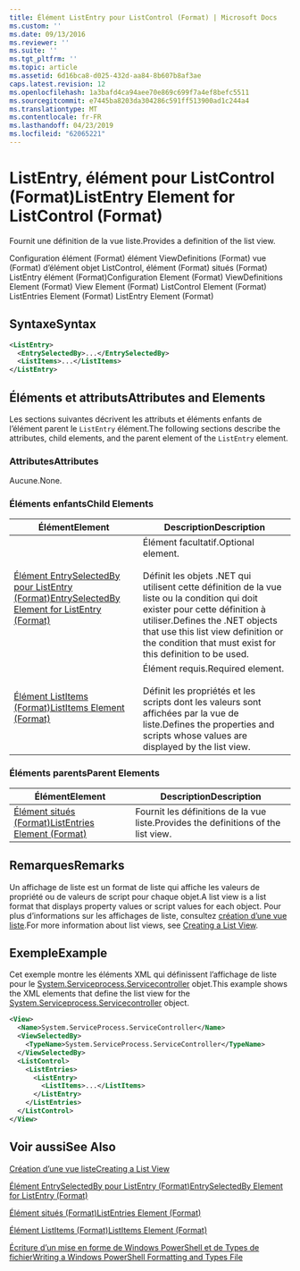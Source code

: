 ```yaml
---
title: Élément ListEntry pour ListControl (Format) | Microsoft Docs
ms.custom: ''
ms.date: 09/13/2016
ms.reviewer: ''
ms.suite: ''
ms.tgt_pltfrm: ''
ms.topic: article
ms.assetid: 6d16bca8-d025-432d-aa84-8b607b8af3ae
caps.latest.revision: 12
ms.openlocfilehash: 1a3bafd4ca94aee70e869c699f7a4ef8befc5511
ms.sourcegitcommit: e7445ba8203da304286c591ff513900ad1c244a4
ms.translationtype: MT
ms.contentlocale: fr-FR
ms.lasthandoff: 04/23/2019
ms.locfileid: "62065221"
---
```

# <a name="listentry-element-for-listcontrol-format"></a><span data-ttu-id="6f5c5-102">ListEntry, élément pour ListControl (Format)</span><span class="sxs-lookup"><span data-stu-id="6f5c5-102">ListEntry Element for ListControl (Format)</span></span>

<span data-ttu-id="6f5c5-103">Fournit une définition de la vue liste.</span><span class="sxs-lookup"><span data-stu-id="6f5c5-103">Provides a definition of the list view.</span></span>

<span data-ttu-id="6f5c5-104">Configuration élément (Format) élément ViewDefinitions (Format) vue (Format) d’élément objet ListControl, élément (Format) situés (Format) ListEntry élément (Format)</span><span class="sxs-lookup"><span data-stu-id="6f5c5-104">Configuration Element (Format) ViewDefinitions Element (Format) View Element (Format) ListControl Element (Format) ListEntries Element (Format) ListEntry Element (Format)</span></span>

## <a name="syntax"></a><span data-ttu-id="6f5c5-105">Syntaxe</span><span class="sxs-lookup"><span data-stu-id="6f5c5-105">Syntax</span></span>

```xml
<ListEntry>
  <EntrySelectedBy>...</EntrySelectedBy>
  <ListItems>...</ListItems>
</ListEntry>
```

## <a name="attributes-and-elements"></a><span data-ttu-id="6f5c5-106">Éléments et attributs</span><span class="sxs-lookup"><span data-stu-id="6f5c5-106">Attributes and Elements</span></span>

<span data-ttu-id="6f5c5-107">Les sections suivantes décrivent les attributs et éléments enfants de l’élément parent le `ListEntry` élément.</span><span class="sxs-lookup"><span data-stu-id="6f5c5-107">The following sections describe the attributes, child elements, and the parent element of the `ListEntry` element.</span></span>

### <a name="attributes"></a><span data-ttu-id="6f5c5-108">Attributes</span><span class="sxs-lookup"><span data-stu-id="6f5c5-108">Attributes</span></span>

<span data-ttu-id="6f5c5-109">Aucune.</span><span class="sxs-lookup"><span data-stu-id="6f5c5-109">None.</span></span>

### <a name="child-elements"></a><span data-ttu-id="6f5c5-110">Éléments enfants</span><span class="sxs-lookup"><span data-stu-id="6f5c5-110">Child Elements</span></span>

|<span data-ttu-id="6f5c5-111">Élément</span><span class="sxs-lookup"><span data-stu-id="6f5c5-111">Element</span></span>|<span data-ttu-id="6f5c5-112">Description</span><span class="sxs-lookup"><span data-stu-id="6f5c5-112">Description</span></span>|
|-------------|-----------------|
|[<span data-ttu-id="6f5c5-113">Élément EntrySelectedBy pour ListEntry (Format)</span><span class="sxs-lookup"><span data-stu-id="6f5c5-113">EntrySelectedBy Element for ListEntry (Format)</span></span>](./entryselectedby-element-for-listentry-for-listcontrol-format.md)|<span data-ttu-id="6f5c5-114">Élément facultatif.</span><span class="sxs-lookup"><span data-stu-id="6f5c5-114">Optional element.</span></span><br /><br /> <span data-ttu-id="6f5c5-115">Définit les objets .NET qui utilisent cette définition de la vue liste ou la condition qui doit exister pour cette définition à utiliser.</span><span class="sxs-lookup"><span data-stu-id="6f5c5-115">Defines the .NET objects that use this list view definition or the condition that must exist for this definition to be used.</span></span>|
|[<span data-ttu-id="6f5c5-116">Élément ListItems (Format)</span><span class="sxs-lookup"><span data-stu-id="6f5c5-116">ListItems Element (Format)</span></span>](./listitems-element-for-listentry-for-listcontrol-format.md)|<span data-ttu-id="6f5c5-117">Élément requis.</span><span class="sxs-lookup"><span data-stu-id="6f5c5-117">Required element.</span></span><br /><br /> <span data-ttu-id="6f5c5-118">Définit les propriétés et les scripts dont les valeurs sont affichées par la vue de liste.</span><span class="sxs-lookup"><span data-stu-id="6f5c5-118">Defines the properties and scripts whose values are displayed by the list view.</span></span>|

### <a name="parent-elements"></a><span data-ttu-id="6f5c5-119">Éléments parents</span><span class="sxs-lookup"><span data-stu-id="6f5c5-119">Parent Elements</span></span>

|<span data-ttu-id="6f5c5-120">Élément</span><span class="sxs-lookup"><span data-stu-id="6f5c5-120">Element</span></span>|<span data-ttu-id="6f5c5-121">Description</span><span class="sxs-lookup"><span data-stu-id="6f5c5-121">Description</span></span>|
|-------------|-----------------|
|[<span data-ttu-id="6f5c5-122">Élément situés (Format)</span><span class="sxs-lookup"><span data-stu-id="6f5c5-122">ListEntries Element (Format)</span></span>](./listentries-element-for-listcontrol-format.md)|<span data-ttu-id="6f5c5-123">Fournit les définitions de la vue liste.</span><span class="sxs-lookup"><span data-stu-id="6f5c5-123">Provides the definitions of the list view.</span></span>|

## <a name="remarks"></a><span data-ttu-id="6f5c5-124">Remarques</span><span class="sxs-lookup"><span data-stu-id="6f5c5-124">Remarks</span></span>

<span data-ttu-id="6f5c5-125">Un affichage de liste est un format de liste qui affiche les valeurs de propriété ou de valeurs de script pour chaque objet.</span><span class="sxs-lookup"><span data-stu-id="6f5c5-125">A list view is a list format that displays property values or script values for each object.</span></span> <span data-ttu-id="6f5c5-126">Pour plus d’informations sur les affichages de liste, consultez [création d’une vue liste](./creating-a-list-view.md).</span><span class="sxs-lookup"><span data-stu-id="6f5c5-126">For more information about list views, see [Creating a List View](./creating-a-list-view.md).</span></span>

## <a name="example"></a><span data-ttu-id="6f5c5-127">Exemple</span><span class="sxs-lookup"><span data-stu-id="6f5c5-127">Example</span></span>

<span data-ttu-id="6f5c5-128">Cet exemple montre les éléments XML qui définissent l’affichage de liste pour le [System.Serviceprocess.Servicecontroller](/dotnet/api/System.ServiceProcess.ServiceController) objet.</span><span class="sxs-lookup"><span data-stu-id="6f5c5-128">This example shows the XML elements that define the list view for the [System.Serviceprocess.Servicecontroller](/dotnet/api/System.ServiceProcess.ServiceController) object.</span></span>

```xml
<View>
  <Name>System.ServiceProcess.ServiceController</Name>
  <ViewSelectedBy>
    <TypeName>System.ServiceProcess.ServiceController</TypeName>
  </ViewSelectedBy>
  <ListControl>
    <ListEntries>
      <ListEntry>
        <ListItems>...</ListItems>
      </ListEntry>
    </ListEntries>
  </ListControl>
</View>
```

## <a name="see-also"></a><span data-ttu-id="6f5c5-129">Voir aussi</span><span class="sxs-lookup"><span data-stu-id="6f5c5-129">See Also</span></span>

[<span data-ttu-id="6f5c5-130">Création d’une vue liste</span><span class="sxs-lookup"><span data-stu-id="6f5c5-130">Creating a List View</span></span>](./creating-a-list-view.md)

[<span data-ttu-id="6f5c5-131">Élément EntrySelectedBy pour ListEntry (Format)</span><span class="sxs-lookup"><span data-stu-id="6f5c5-131">EntrySelectedBy Element for ListEntry (Format)</span></span>](./entryselectedby-element-for-listentry-for-listcontrol-format.md)

[<span data-ttu-id="6f5c5-132">Élément situés (Format)</span><span class="sxs-lookup"><span data-stu-id="6f5c5-132">ListEntries Element (Format)</span></span>](./listentries-element-for-listcontrol-format.md)

[<span data-ttu-id="6f5c5-133">Élément ListItems (Format)</span><span class="sxs-lookup"><span data-stu-id="6f5c5-133">ListItems Element (Format)</span></span>](./listitems-element-for-listentry-for-listcontrol-format.md)

[<span data-ttu-id="6f5c5-134">Écriture d’un mise en forme de Windows PowerShell et de Types de fichier</span><span class="sxs-lookup"><span data-stu-id="6f5c5-134">Writing a Windows PowerShell Formatting and Types File</span></span>](./writing-a-powershell-formatting-file.md)
